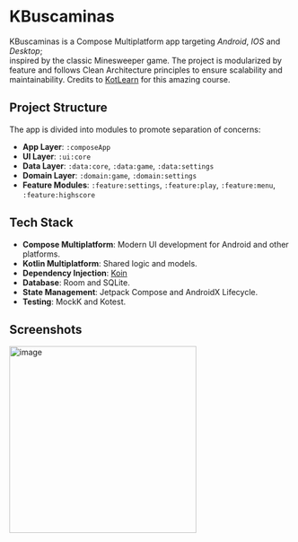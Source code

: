 # KBuscaminas

KBuscaminas is a Compose Multiplatform app targeting *Android*, *IOS* and *Desktop*;  
inspired by the classic Minesweeper game. 
The project is modularized by feature and follows Clean Architecture principles to ensure 
scalability and maintainability. Credits to [KotLearn](https://www.youtube.com/@Kotlearn) for this
amazing course.

## Project Structure

The app is divided into modules to promote separation of concerns:

- **App Layer**: `:composeApp`
- **UI Layer**: `:ui:core`
- **Data Layer**: `:data:core`, `:data:game`, `:data:settings`
- **Domain Layer**: `:domain:game`, `:domain:settings`
- **Feature Modules**: `:feature:settings`, `:feature:play`, `:feature:menu`, `:feature:highscore`

## Tech Stack

- **Compose Multiplatform**: Modern UI development for Android and other platforms.
- **Kotlin Multiplatform**: Shared logic and models.
- **Dependency Injection**: [Koin](https://insert-koin.io/)
- **Database**: Room and SQLite.
- **State Management**: Jetpack Compose and AndroidX Lifecycle.
- **Testing**: MockK and Kotest.

## Screenshots
<img width="333" alt="image" src="https://github.com/user-attachments/assets/955eb915-2628-4352-812c-af36189c2c96" />
